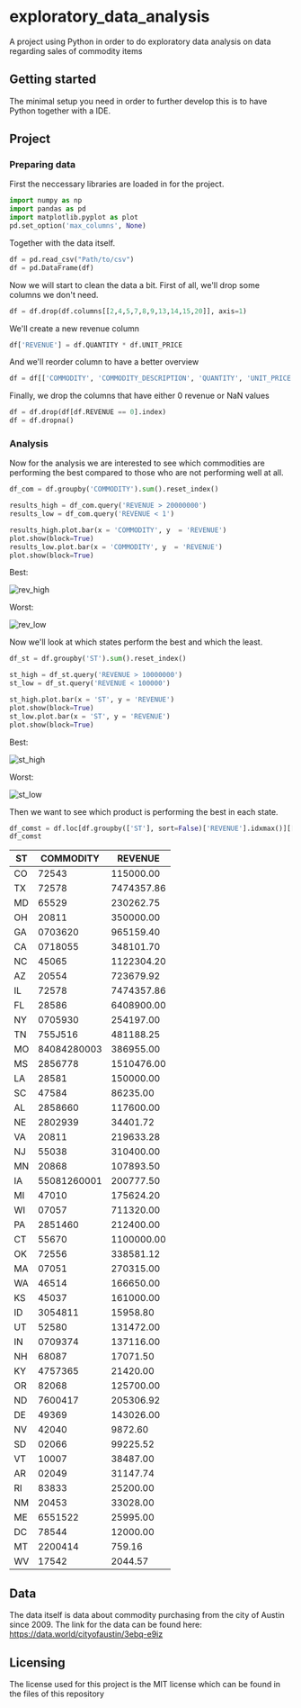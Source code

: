 # exploratory_data_analysis
A project using Python in order to do exploratory data analysis on data regarding sales of commodity items

## Getting started


The minimal setup you need in order to further develop this is to have Python together with a IDE. 


## Project  

### Preparing data

First the neccessary libraries are loaded in for the project.

```python
import numpy as np
import pandas as pd
import matplotlib.pyplot as plot
pd.set_option('max_columns', None)
```

Together with the data itself. 

```python
df = pd.read_csv("Path/to/csv")
df = pd.DataFrame(df)
```

Now we will start to clean the data a bit. First of all, we'll drop some columns we don't need. 

```python
df = df.drop(df.columns[[2,4,5,7,8,9,13,14,15,20]], axis=1)
```

We'll create a new revenue column

```python
df['REVENUE'] = df.QUANTITY * df.UNIT_PRICE
```

And we'll reorder column to have a better overview

```python
df = df[['COMMODITY', 'COMMODITY_DESCRIPTION', 'QUANTITY', 'UNIT_PRICE', 'REVENUE', 'PURCHASE_ORDER', 'AWARD_DATE', 'VENDOR_CODE', 'CITY', 'ST', 'ZIP', 'CTRY']]
```

Finally, we drop the columns that have either 0 revenue or NaN values

```python
df = df.drop(df[df.REVENUE == 0].index)
df = df.dropna()
```
### Analysis

Now for the analysis we are interested to see which commodities are performing the best compared to those who are not performing well at all. 

```python 
df_com = df.groupby('COMMODITY').sum().reset_index()

results_high = df_com.query('REVENUE > 20000000')
results_low = df_com.query('REVENUE < 1')

results_high.plot.bar(x = 'COMMODITY', y  = 'REVENUE')
plot.show(block=True)
results_low.plot.bar(x = 'COMMODITY', y  = 'REVENUE')
plot.show(block=True)
```

Best: 

![rev_high](https://user-images.githubusercontent.com/88779306/182327188-7bef64e6-5a22-4927-9efa-8ebcd7303216.png)

Worst: 

![rev_low](https://user-images.githubusercontent.com/88779306/182327327-eb408b69-d7b9-4ff5-8cb8-18685e2304c9.png)

Now we'll look at which states perform the best and which the least. 

```python 
df_st = df.groupby('ST').sum().reset_index()

st_high = df_st.query('REVENUE > 10000000')
st_low = df_st.query('REVENUE < 100000')

st_high.plot.bar(x = 'ST', y = 'REVENUE')
plot.show(block=True)
st_low.plot.bar(x = 'ST', y = 'REVENUE')
plot.show(block=True)
```

Best: 

![st_high](https://user-images.githubusercontent.com/88779306/182327712-c29e5ac1-48a7-4e0f-a392-545c87133738.png)

Worst:

![st_low](https://user-images.githubusercontent.com/88779306/182327758-300fcc46-a7cd-476e-b6d3-699f58f7f6b1.png)

Then we want to see which product is performing the best in each state. 

```python 
df_comst = df.loc[df.groupby(['ST'], sort=False)['REVENUE'].idxmax()][['ST', 'COMMODITY', 'REVENUE']]
df_comst
```

|ST |	COMMODITY|	REVENUE|
|------|-----|-------|
|CO	|72543|	115000.00|
|TX	|72578|	7474357.86|
|MD	|65529|	230262.75|
|OH	|20811|	350000.00|
|GA	|0703620|	965159.40|
|CA	|0718055|	348101.70|
|NC	|45065	|1122304.20|
|AZ	|20554	|723679.92|
|IL	|72578|	7474357.86|
|FL	|28586|	6408900.00|
|NY	|0705930|	254197.00|
|TN	|755J516|	481188.25|
|MO	|84084280003|	386955.00|
|MS	|2856778|	1510476.00|
|LA	|28581|	150000.00|
|SC	|47584|	86235.00|
|AL	|2858660|	117600.00|
|NE	|2802939|	34401.72|
|VA	|20811|	219633.28|
|NJ	|55038|	310400.00|
|MN	|20868|	107893.50|
|IA	|55081260001|	200777.50|
|MI	|47010|	175624.20|
|WI	|07057|	711320.00|
|PA	|2851460|	212400.00|
|CT	|55670|	1100000.00|
|OK	|72556|	338581.12|
|MA	|07051|	270315.00|
|WA	|46514|	166650.00|
|KS	|45037|	161000.00|
|ID	|3054811|	15958.80|
|UT	|52580|	131472.00|
|IN	|0709374|	137116.00|
|NH	|68087|	17071.50|
|KY	|4757365|	21420.00|
|OR	|82068|	125700.00|
|ND	|7600417|	205306.92|
|DE	|49369|	143026.00|
|NV|	42040|	9872.60|
|SD	|02066|	99225.52|
|VT	|10007|	38487.00|
|AR	|02049|	31147.74|
|RI	|83833|	25200.00|
|NM	|20453|	33028.00|
|ME	|6551522|	25995.00|
|DC	|78544|	12000.00|
|MT	|2200414|	759.16|
|WV|	17542|	2044.57|



	



## Data

The data itself is data about commodity purchasing from the city of Austin since 2009. The link for the data can be found here: https://data.world/cityofaustin/3ebq-e9iz

## Licensing

The license used for this project is the MIT license which can be found in the files of this repository
